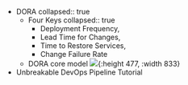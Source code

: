 - DORA
  collapsed:: true
	- Four Keys
	  collapsed:: true
		- Deployment Frequency,
		- Lead Time for Changes,
		- Time to Restore Services,
		- Change Failure Rate
	- DORA core model
	  ![](https://dora.dev/core/dora-core-model-v1.2.2.png){:height 477, :width 833}
- Unbreakable DevOps Pipeline Tutorial